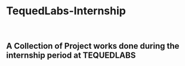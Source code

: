 # TequedLabs-Internship 
<br>

<h2>A Collection of Project works done during the internship period at TEQUEDLABS</h2>
